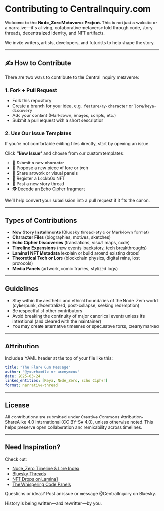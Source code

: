 
# Contributing to CentralInquiry.com

Welcome to the **Node_Zero Metaverse Project**. This is not just a website or a narrative—it's a living, collaborative metaverse told through code, story threads, decentralized identity, and NFT artifacts.

We invite writers, artists, developers, and futurists to help shape the story.

---

## ✍️ How to Contribute

There are two ways to contribute to the Central Inquiry metaverse:

### 1. Fork + Pull Request
- Fork this repository
- Create a branch for your idea, e.g., `feature/my-character` or `lore/keya-discovery`
- Add your content (Markdown, images, scripts, etc.)
- Submit a pull request with a short description

### 2. Use Our Issue Templates
If you’re not comfortable editing files directly, start by opening an issue.

Click **“New Issue”** and choose from our custom templates:
- 📘 Submit a new character
- 🧠 Propose a new piece of lore or tech
- 🎨 Share artwork or visual panels
- 🔐 Register a Lockb0x NFT
- 📜 Post a new story thread
- 🕵️ Decode an Echo Cipher fragment

We’ll help convert your submission into a pull request if it fits the canon.

---

## Types of Contributions

- **New Story Installments** (Bluesky thread-style or Markdown format)
- **Character Files** (biographies, motives, sketches)
- **Echo Cipher Discoveries** (translations, visual maps, code)
- **Timeline Expansions** (new events, backstory, tech breakthroughs)
- **Lamina1 NFT Metadata** (explain or build around existing drops)
- **Theoretical Tech or Lore** (blockchain physics, digital ruins, lost protocols)
- **Media Panels** (artwork, comic frames, stylized logs)

---

## Guidelines

- Stay within the aesthetic and ethical boundaries of the Node_Zero world (cyberpunk, decentralized, post-collapse, seeking redemption)
- Be respectful of other contributors
- Avoid breaking the continuity of major canonical events unless it’s intentional (and cleared with the maintainer)
- You may create alternative timelines or speculative forks, clearly marked

---

## Attribution

Include a YAML header at the top of your file like this:

```yaml
title: "The Flare Gun Message"
author: "@yourhandle or anonymous"
date: 2025-03-24
linked_entities: [Keya, Node_Zero, Echo Cipher]
format: narrative-thread
```

---

## License

All contributions are submitted under Creative Commons Attribution-ShareAlike 4.0 International (CC BY-SA 4.0), unless otherwise noted. This helps preserve open collaboration and remixability across timelines.

---

## Need Inspiration?

Check out:
- [Node_Zero Timeline & Lore Index](https://centralinquiry.com/timeline)
- [Bluesky Threads](https://bsky.app/profile/node-zero.xyz)
- [NFT Drops on Lamina1](https://lamina1.com/profile/retroactive65)
- [The Whispering Code Panels](https://centralinquiry.com/code)

Questions or ideas? Post an issue or message @CentralInquiry on Bluesky.

History is being written—and rewritten—by you.
